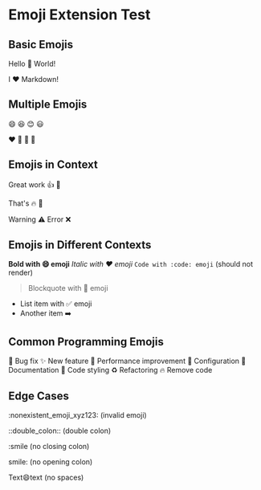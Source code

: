 # Emoji Extension Test

## Basic Emojis

Hello :wave: World!

I :heart: Markdown!

## Multiple Emojis

:smile: :laughing: :blush: :smiley:

:heart: :blue_heart: :green_heart: :yellow_heart:

## Emojis in Context

Great work :+1: :tada:

That's :fire: :100:

Warning :warning: Error :x:

## Emojis in Different Contexts

**Bold with :smile: emoji**
*Italic with :heart: emoji*
`Code with :code: emoji` (should not render)

> Blockquote with :speech_balloon: emoji

- List item with :white_check_mark: emoji
- Another item :arrow_right:

## Common Programming Emojis

:bug: Bug fix
:sparkles: New feature
:rocket: Performance improvement
:wrench: Configuration
:memo: Documentation
:art: Code styling
:recycle: Refactoring
:fire: Remove code

## Edge Cases

:nonexistent_emoji_xyz123: (invalid emoji)

::double_colon:: (double colon)

:smile (no closing colon)

smile: (no opening colon)

Text:smile:text (no spaces)
